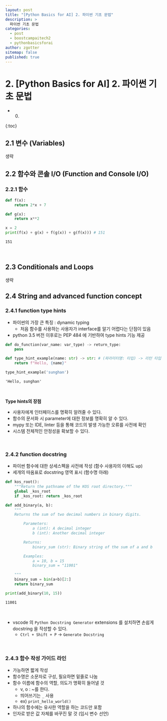 ```yaml
---
layout: post
title: "[Python Basics for AI] 2. 파이썬 기초 문법"
description: >
  파이썬 기초 문법
categories:
  - post
  - boostcampaitech2
  - pythonbasicsforai
author: zgotter
sitemap: false
published: true
---
```


# 2. [Python Basics for AI] 2. 파이썬 기초 문법

* 0.
{:toc}

## 2.1 변수 (Variables)

생략

## 2.2 함수와 콘솔 I/O (Function and Console I/O)

### 2.2.1 함수


```python
def f(x):
    return 2*x + 7

def g(x):
    return x**2

x = 2
print(f(x) + g(x) + f(g(x)) + g(f(x))) # 151
```

    151


<br>

## 2.3 Conditionals and Loops

생략

## 2.4 String and advanced function concept

### 2.4.1 function type hints

- 파이썬의 가장 큰 특징 : dynamic typing
  - 처음 함수를 사용하는 사용자가 interface를 알기 어렵다는 단점이 있음
- python 3.5 버전 이후로는 PEP 484 에 기반하여 type hints 기능 제공

```python
def do_function(var_name: var_type) -> return_type:
    pass
```


```python
def type_hint_example(name: str) -> str: # (파라미터명: 타입) -> 리턴 타입
    return f"Hello, {name}"
```


```python
type_hint_example('sunghan')
```




    'Hello, sunghan'



<br>

**Type hints의 장점**

- 사용자에게 인터페이스를 명확히 알려줄 수 있다.
- 함수의 문서화 시 parameter에 대한 정보를 명확히 알 수 있다.
- mypy 또는 IDE, linter 등을 통해 코드의 발생 가능한 오류를 사전에 확인
- 시스템 전체적인 안정성을 확보할 수 있다.


<br>

### 2.4.2 function docstring

- 파이썬 함수에 대한 상세스펙을 사전에 작성 (함수 사용자의 이해도 up)
- 세개의 따옴표로 docstring 영역 표시 (함수명 아래)

```python
def kos_root():
    """Return the pathname of the KOS root directory."""
    global _kos_root
    if _kos_root: return _kos_root
```


```python
def add_binary(a, b):
    """
    Returns the sum of two decimal numbers in binary digits.

        Parameters:
            a (int): A decimal integer
            b (int): Another decimal integer

        Returns:
            binary_sum (str): Binary string of the sum of a and b

        Examples:
            a = 10, b = 15
            binary_sum = "11001"

    """
    binary_sum = bin(a+b)[2:]
    return binary_sum

print(add_binary(10, 15))
```

    11001


<br>

- vscode 의 `Python Docstring Generator` extensions 를 설치하면 손쉽게 docstring 을 작성할 수 있다.
  - `Ctrl + Shift + P` -> `Generate Docstring`

<br>

### 2.4.3 함수 작성 가이드 라인

- 가능하면 짧게 작성
- 함수명은 소문자로 구성, 필요하면 밑줄로 나눔
- 함수 이름에 함수의 역할, 의도가 명확히 들어낼 것
  - v, o : ~를 한다.
  - 띄어쓰기는 `_` 사용
  - ex) `print_hello_world()`
- 하나의 함수에는 유사한 역할을 하는 코드만 포함
- 인자로 받은 값 자체를 바꾸진 말 것 (임시 변수 선언)

